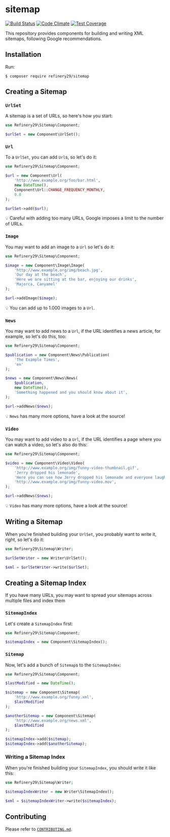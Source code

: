 # sitemap

[![Build Status](https://travis-ci.org/refinery29/sitemap.svg?branch=master)](https://travis-ci.org/refinery29/sitemap)
[![Code Climate](https://codeclimate.com/github/refinery29/sitemap/badges/gpa.svg)](https://codeclimate.com/github/refinery29/sitemap)
[![Test Coverage](https://codeclimate.com/github/refinery29/sitemap/badges/coverage.svg)](https://codeclimate.com/github/refinery29/sitemap/coverage)

This repository provides components for building and writing XML sitemaps, following Google recommendations.

## Installation

Run:

```
$ composer require refinery29/sitemap
```

## Creating a Sitemap

### `UrlSet`

A sitemap is a set of URLs, so here's how you start:


```php
use Refinery29\Sitemap\Component;

$urlSet = new Component\UrlSet();
```

### `Url`

To a `UrlSet`, you can add `Url`s, so let's do it:

```php
use Refinery29\Sitemap\Component;

$url = new Component\Url(
    'http://www.example.org/foo/bar.html',
    new DateTime(),
    Component\Url::CHANGE_FREQUENCY_MONTHLY,
    0.8
);

$urlSet->add($url);
```

:bulb: Careful with adding too many URLs, Google imposes a limit to the number of URLs.
 
### `Image`

You may want to add an image to a `Url` so let's do it:
 
```php
use Refinery29\Sitemap\Component;

$image = new Component\Image\Image(
    'http://www.example.org/img/beach.jpg',
    'Our day at the beach',
    'Here we are sitting at the bar, enjoying our drinks',
    'Majorca, Canyamel'
);

$url->addImage($image);
```

:bulb: You can add up to 1.000 images to a `Url`.

### `News`

You may want to add news to a `Url`, if the URL identifies a news article, for example, so let's do this, too:
 
```php
use Refinery29\Sitemap\Component;

$publication = new Component\News\Publication(
    'The Example Times',
    'en'
);

$news = new Component\News\News(
    $publication,
    new DateTime(),
    'Something happened and you should know about it',
);

$url->addNews($news);
```

:bulb: `News` has many more options, have a look at the source!

### `Video`

You may want to add video to a `Url`, if the URL identifies a page where you can watch a video, so let's also do this:
 
```php
use Refinery29\Sitemap\Component;

$video = new Component\Video\Video(
    'http://www.example.org/img/funny-video-thumbnail.gif',
    'Jerry dropped his lemonade',
    'Here you can see how Jerry dropped his lemonade and everyone laughs, it is really funny!',
    'http://www.example.org/img/funny-video.mov',
);

$url->addNews($news);
```

:bulb: `Video` has many more options, have a look at the source!


## Writing a Sitemap

When you're finished building your `UrlSet`, you probably want to write it, right, so let's do it:

```php
use Refinery29\Sitemap\Writer;

$urlSetWriter = new Writer\UrlSet();

$xml = $urlSetWriter->write($urlSet);
```

## Creating a Sitemap Index

If you have many URLs, you may want to spread your sitemaps across multiple files and index them

### `SitemapIndex`

Let's create a `SitemapIndex` first:
 
```php
use Refinery29\Sitemap\Component;

$sitemapIndex = new Component\SitemapIndex();
```

### `Sitemap`

Now, let's add a bunch of `Sitemap`s to the `SitemapIndex`:


```php
use Refinery29\Sitemap\Component;

$lastModified = new DateTime();

$sitemap = new Component\Sitemap(
    'http://www.example.org/funny.xml',
    $lastModified
);

$anotherSitemap = new Component\Sitemap(
    'http://www.example.org/news.xml',
    $lastModified
);

$sitemapIndex->add($sitemap);
$sitemapIndex->add($anotherSitemap);
```

### Writing a Sitemap Index

When you're finished building your `SitemapIndex`, you should write it like this:

```php
use Refinery29\Sitemap\Writer;

$sitemapIndexWriter = new Writer\SitemapIndex();

$xml = $sitemapIndexWriter->write($sitemapIndex);
```

## Contributing

Please refer to [`CONTRIBUTING.md`](CONTRIBUTING.md).
